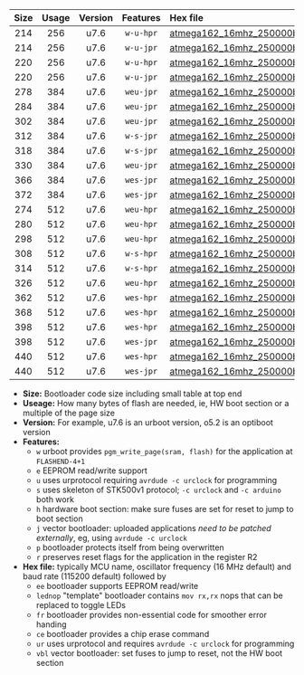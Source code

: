 |Size|Usage|Version|Features|Hex file|
|:-:|:-:|:-:|:-:|:--|
|214|256|u7.6|`w-u-hpr`|[atmega162_16mhz_250000bps_ur.hex](https://raw.githubusercontent.com/stefanrueger/urboot/main//atmega162_16mhz_250000bps_ur.hex)|
|214|256|u7.6|`w-u-jpr`|[atmega162_16mhz_250000bps_ur_vbl.hex](https://raw.githubusercontent.com/stefanrueger/urboot/main//atmega162_16mhz_250000bps_ur_vbl.hex)|
|220|256|u7.6|`w-u-hpr`|[atmega162_16mhz_250000bps_lednop_ur.hex](https://raw.githubusercontent.com/stefanrueger/urboot/main//atmega162_16mhz_250000bps_lednop_ur.hex)|
|220|256|u7.6|`w-u-jpr`|[atmega162_16mhz_250000bps_lednop_ur_vbl.hex](https://raw.githubusercontent.com/stefanrueger/urboot/main//atmega162_16mhz_250000bps_lednop_ur_vbl.hex)|
|278|384|u7.6|`weu-jpr`|[atmega162_16mhz_250000bps_ee_ur_vbl.hex](https://raw.githubusercontent.com/stefanrueger/urboot/main//atmega162_16mhz_250000bps_ee_ur_vbl.hex)|
|284|384|u7.6|`weu-jpr`|[atmega162_16mhz_250000bps_ee_lednop_ur_vbl.hex](https://raw.githubusercontent.com/stefanrueger/urboot/main//atmega162_16mhz_250000bps_ee_lednop_ur_vbl.hex)|
|302|384|u7.6|`weu-jpr`|[atmega162_16mhz_250000bps_ee_lednop_fr_ur_vbl.hex](https://raw.githubusercontent.com/stefanrueger/urboot/main//atmega162_16mhz_250000bps_ee_lednop_fr_ur_vbl.hex)|
|312|384|u7.6|`w-s-jpr`|[atmega162_16mhz_250000bps_vbl.hex](https://raw.githubusercontent.com/stefanrueger/urboot/main//atmega162_16mhz_250000bps_vbl.hex)|
|318|384|u7.6|`w-s-jpr`|[atmega162_16mhz_250000bps_lednop_vbl.hex](https://raw.githubusercontent.com/stefanrueger/urboot/main//atmega162_16mhz_250000bps_lednop_vbl.hex)|
|330|384|u7.6|`weu-jpr`|[atmega162_16mhz_250000bps_ee_lednop_fr_ce_ur_vbl.hex](https://raw.githubusercontent.com/stefanrueger/urboot/main//atmega162_16mhz_250000bps_ee_lednop_fr_ce_ur_vbl.hex)|
|366|384|u7.6|`wes-jpr`|[atmega162_16mhz_250000bps_ee_vbl.hex](https://raw.githubusercontent.com/stefanrueger/urboot/main//atmega162_16mhz_250000bps_ee_vbl.hex)|
|372|384|u7.6|`wes-jpr`|[atmega162_16mhz_250000bps_ee_lednop_vbl.hex](https://raw.githubusercontent.com/stefanrueger/urboot/main//atmega162_16mhz_250000bps_ee_lednop_vbl.hex)|
|274|512|u7.6|`weu-hpr`|[atmega162_16mhz_250000bps_ee_ur.hex](https://raw.githubusercontent.com/stefanrueger/urboot/main//atmega162_16mhz_250000bps_ee_ur.hex)|
|280|512|u7.6|`weu-hpr`|[atmega162_16mhz_250000bps_ee_lednop_ur.hex](https://raw.githubusercontent.com/stefanrueger/urboot/main//atmega162_16mhz_250000bps_ee_lednop_ur.hex)|
|298|512|u7.6|`weu-hpr`|[atmega162_16mhz_250000bps_ee_lednop_fr_ur.hex](https://raw.githubusercontent.com/stefanrueger/urboot/main//atmega162_16mhz_250000bps_ee_lednop_fr_ur.hex)|
|308|512|u7.6|`w-s-hpr`|[atmega162_16mhz_250000bps.hex](https://raw.githubusercontent.com/stefanrueger/urboot/main//atmega162_16mhz_250000bps.hex)|
|314|512|u7.6|`w-s-hpr`|[atmega162_16mhz_250000bps_lednop.hex](https://raw.githubusercontent.com/stefanrueger/urboot/main//atmega162_16mhz_250000bps_lednop.hex)|
|326|512|u7.6|`weu-hpr`|[atmega162_16mhz_250000bps_ee_lednop_fr_ce_ur.hex](https://raw.githubusercontent.com/stefanrueger/urboot/main//atmega162_16mhz_250000bps_ee_lednop_fr_ce_ur.hex)|
|362|512|u7.6|`wes-hpr`|[atmega162_16mhz_250000bps_ee.hex](https://raw.githubusercontent.com/stefanrueger/urboot/main//atmega162_16mhz_250000bps_ee.hex)|
|368|512|u7.6|`wes-hpr`|[atmega162_16mhz_250000bps_ee_lednop.hex](https://raw.githubusercontent.com/stefanrueger/urboot/main//atmega162_16mhz_250000bps_ee_lednop.hex)|
|398|512|u7.6|`wes-hpr`|[atmega162_16mhz_250000bps_ee_lednop_fr.hex](https://raw.githubusercontent.com/stefanrueger/urboot/main//atmega162_16mhz_250000bps_ee_lednop_fr.hex)|
|398|512|u7.6|`wes-jpr`|[atmega162_16mhz_250000bps_ee_lednop_fr_vbl.hex](https://raw.githubusercontent.com/stefanrueger/urboot/main//atmega162_16mhz_250000bps_ee_lednop_fr_vbl.hex)|
|440|512|u7.6|`wes-hpr`|[atmega162_16mhz_250000bps_ee_lednop_fr_ce.hex](https://raw.githubusercontent.com/stefanrueger/urboot/main//atmega162_16mhz_250000bps_ee_lednop_fr_ce.hex)|
|440|512|u7.6|`wes-jpr`|[atmega162_16mhz_250000bps_ee_lednop_fr_ce_vbl.hex](https://raw.githubusercontent.com/stefanrueger/urboot/main//atmega162_16mhz_250000bps_ee_lednop_fr_ce_vbl.hex)|

- **Size:** Bootloader code size including small table at top end
- **Useage:** How many bytes of flash are needed, ie, HW boot section or a multiple of the page size
- **Version:** For example, u7.6 is an urboot version, o5.2 is an optiboot version
- **Features:**
  + `w` urboot provides `pgm_write_page(sram, flash)` for the application at `FLASHEND-4+1`
  + `e` EEPROM read/write support
  + `u` uses urprotocol requiring `avrdude -c urclock` for programming
  + `s` uses skeleton of STK500v1 protocol; `-c urclock` and `-c arduino` both work
  + `h` hardware boot section: make sure fuses are set for reset to jump to boot section
  + `j` vector bootloader: uploaded applications *need to be patched externally*, eg, using `avrdude -c urclock`
  + `p` bootloader protects itself from being overwritten
  + `r` preserves reset flags for the application in the register R2
- **Hex file:** typically MCU name, oscillator frequency (16 MHz default) and baud rate (115200 default) followed by
  + `ee` bootloader supports EEPROM read/write
  + `lednop` "template" bootloader contains `mov rx,rx` nops that can be replaced to toggle LEDs
  + `fr` bootloader provides non-essential code for smoother error handing
  + `ce` bootloader provides a chip erase command
  + `ur` uses urprotocol and requires `avrdude -c urclock` for programming
  + `vbl` vector bootloader: set fuses to jump to reset, not the HW boot section
